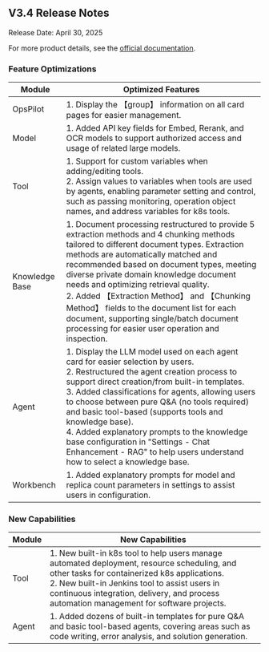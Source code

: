 ## **V3.4 Release Notes**

Release Date: April 30, 2025

For more product details, see the <a href="https://wd.canway.net/?cat=27" target="_blank">official documentation</a>.

### **Feature Optimizations**
|Module|Optimized Features|
|--|--|
|OpsPilot|1. Display the 【group】 information on all card pages for easier management.|
|Model|1. Added API key fields for Embed, Rerank, and OCR models to support authorized access and usage of related large models.|
|Tool|1. Support for custom variables when adding/editing tools.<br />2. Assign values to variables when tools are used by agents, enabling parameter setting and control, such as passing monitoring, operation object names, and address variables for k8s tools.|
|Knowledge Base|1. Document processing restructured to provide 5 extraction methods and 4 chunking methods tailored to different document types. Extraction methods are automatically matched and recommended based on document types, meeting diverse private domain knowledge document needs and optimizing retrieval quality.<br />2. Added 【Extraction Method】 and 【Chunking Method】 fields to the document list for each document, supporting single/batch document processing for easier user operation and inspection.|
|Agent|1. Display the LLM model used on each agent card for easier selection by users.<br />2. Restructured the agent creation process to support direct creation/from built-in templates.<br />3. Added classifications for agents, allowing users to choose between pure Q&A (no tools required) and basic tool-based (supports tools and knowledge base).<br />4. Added explanatory prompts to the knowledge base configuration in "Settings - Chat Enhancement - RAG" to help users understand how to select a knowledge base.|
|Workbench|1. Added explanatory prompts for model and replica count parameters in settings to assist users in configuration.|

### **New Capabilities**
|Module|New Capabilities|
|--|--|
|Tool|1. New built-in k8s tool to help users manage automated deployment, resource scheduling, and other tasks for containerized k8s applications.<br />2. New built-in Jenkins tool to assist users in continuous integration, delivery, and process automation management for software projects.|
|Agent|1. Added dozens of built-in templates for pure Q&A and basic tool-based agents, covering areas such as code writing, error analysis, and solution generation.|